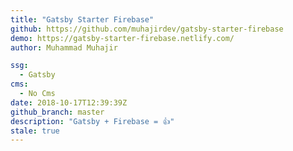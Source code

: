 ```yaml
---
title: "Gatsby Starter Firebase"
github: https://github.com/muhajirdev/gatsby-starter-firebase
demo: https://gatsby-starter-firebase.netlify.com/
author: Muhammad Muhajir

ssg:
  - Gatsby
cms:
  - No Cms
date: 2018-10-17T12:39:39Z
github_branch: master
description: "Gatsby + Firebase = 👍"
stale: true
---
```

